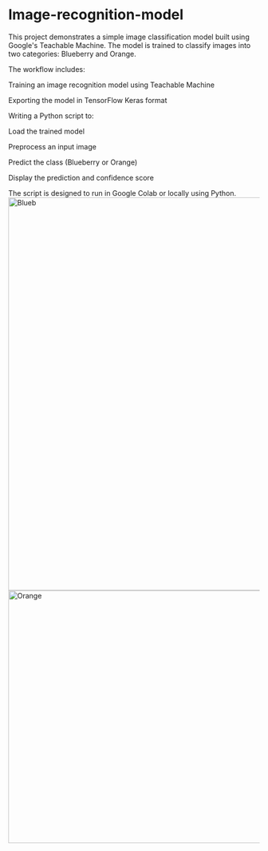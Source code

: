# Image-recognition-model
This project demonstrates a simple image classification model built using Google's Teachable Machine. The model is trained to classify images into two categories: Blueberry and Orange.

The workflow includes:

Training an image recognition model using Teachable Machine

Exporting the model in TensorFlow Keras format

Writing a Python script to:

Load the trained model

Preprocess an input image

Predict the class (Blueberry or Orange)

Display the prediction and confidence score

The script is designed to run in Google Colab or locally using Python.
<img width="1878" height="787" alt="Blueb" src="https://github.com/user-attachments/assets/8a597c51-b2cc-4d62-b7af-574467f95558" />
<img width="1048" height="506" alt="Orange" src="https://github.com/user-attachments/assets/71df66d3-2443-4a4c-a720-791795b3d54c" />



